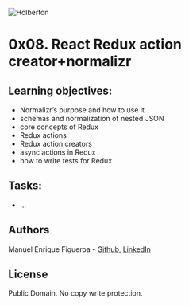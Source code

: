 ![Holberton](https://www.trinityventures.com/uploads/images/portfolio/_270xAUTO_crop_center-center/Holberton-3.png)
# 0x08. React Redux action creator+normalizr

## Learning objectives:

* Normalizr’s purpose and how to use it
* schemas and normalization of nested JSON
* core concepts of Redux
* Redux actions
* Redux action creators
* async actions in Redux
* how to write tests for Redux

## Tasks:
* ...

## Authors
Manuel Enrique Figueroa - [Github](https://github.com/FicusCarica308), [LinkedIn](https://www.linkedin.com/in/manuel-figueroa-292216215)

## License
Public Domain. No copy write protection.
